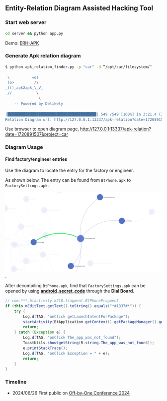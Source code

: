 ## Entity-Relation Diagram Assisted Hacking Tool

### Start web server

```sh
cd server && python app.py
```

Demo: [ERH-APK](https://delikely.github.io/ERH/)

### Generate Apk relation diagram

```sh
$ python apk_relation_finder.py -p "car" -d “/opt/car/filesystem/"

 \          =o)
 (o>         /\
_(()_apk2apk_\_V_
 //           \
               \
    -- Powered by Delikely

|████████████████████████████████████████| 549 /549 [100%] in 3:21.4 (3.42/s)
Relation Diagram url: http://127.0.0.1:13337/apk-relation?date=1720891507&project=car
```

Use browser to open diagram page, http://127.0.0.1:13337/apk-relation?date=1720891507&project=car

### Diagram Usage

#### Find factory/engineer entries

Use the diagram to locate the entry for the factory or engineer.

As shown below, The entry can be found from `BtPhone.apk` to `FactorySettings.apk`.

![image-20240714111947863](assets/image-20240714111947863.png).

After decompiling `BtPhone.apk`, find that `FactorySettings.apk` can be opened by using [**android_secret_code**](https://developer.android.com/reference/android/telephony/TelephonyManager#ACTION_SECRET_CODE) through the **Dial Board**.

```java
// com.***.btactivity.k218.fragment.BtPhoneFragment
if (this.mEditText.getText().toString().equals("*#1337#*")) {
    try {
        Log.d(TAG, "onClick getLaunchIntentForPackage");
        startActivity(BtApplication.getContext().getPackageManager().getLaunchIntentForPackage("com.debugtools"));
        return;
    } catch (Exception e) {
        Log.d(TAG, "onClick The_app_was_not_found");
        ToastUtils.show(getString(R.string.The_app_was_not_found));
        e.printStackTrace();
        Log.d(TAG, "onClick Exception = " + e);
        return;
    }
}
```

### Timeline

- 2024/06/26 First public on [Off-by-One Conference 2024](https://offbyone.sg)
